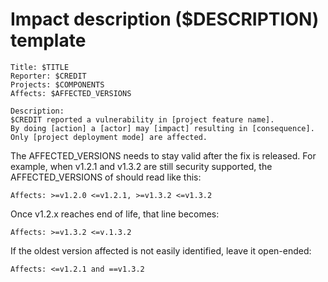 # Impact description ($DESCRIPTION) template

```
Title: $TITLE
Reporter: $CREDIT
Projects: $COMPONENTS
Affects: $AFFECTED_VERSIONS

Description:
$CREDIT reported a vulnerability in [project feature name].
By doing [action] a [actor] may [impact] resulting in [consequence].
Only [project deployment mode] are affected.
```

The AFFECTED_VERSIONS needs to stay valid after the fix is released.
For example, when v1.2.1 and v1.3.2 are still security supported, the AFFECTED_VERSIONS of should read like this:

```
Affects: >=v1.2.0 <=v1.2.1, >=v1.3.2 <=v1.3.2
```

Once v1.2.x reaches end of life, that line becomes:

```
Affects: >=v1.3.2 <=v.1.3.2
```

If the oldest version affected is not easily identified, leave it open-ended:

```
Affects: <=v1.2.1 and ==v1.3.2
```
